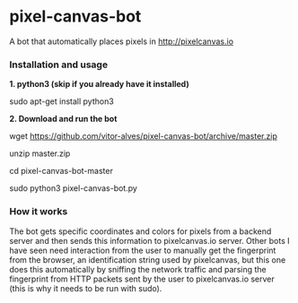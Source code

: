 # pixel-canvas-bot
A bot that automatically places pixels in http://pixelcanvas.io

### Installation and usage

**1. python3 (skip if you already have it installed)**

sudo apt-get install python3

**2. Download and run the bot**

wget https://github.com/vitor-alves/pixel-canvas-bot/archive/master.zip

unzip master.zip

cd pixel-canvas-bot-master

sudo python3 pixel-canvas-bot.py

### How it works
The bot gets specific coordinates and colors for pixels from a backend server and then sends this information to pixelcanvas.io server. Other bots I have seen need interaction from the user to manually get the fingerprint from the browser, an identification string used by pixelcanvas, but this one does this automatically by sniffing the network traffic and parsing the fingerprint from HTTP packets sent by the user to pixelcanvas.io server (this is why it needs to be run with sudo).
